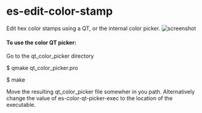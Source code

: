 # es-edit-color-stamp
Edit hex color stamps using a QT, or the internal color picker.
![screenshot](https://github.com/sabof/es-edit-color-stamp/raw/master/screenshot.png)

#### To use the color QT picker:

Go to the qt\_color\_picker directory

$ qmake qt\_color\_picker.pro

$ make

Move the resulting qt\_color\_picker file somewher in you path. Alternatively change the value of es-color-qt-picker-exec to the location of the executable.